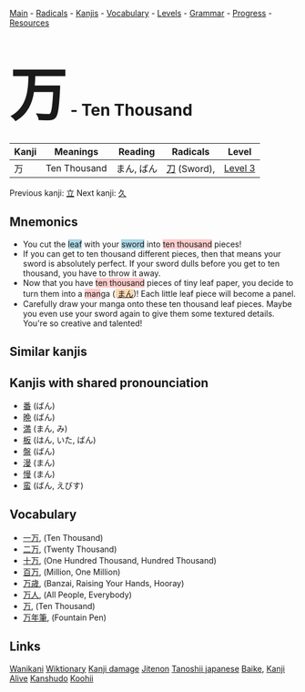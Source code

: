 <style> bigfont {font-size: 100px}</style>
[Main](../README.md) -
[Radicals](../radicals.md) -
[Kanjis](../kanjis.md) -
[Vocabulary](../vocabulary.md) -
[Levels](../levels.md) -
[Grammar](../grammar.md) - 
[Progress](../progress.md) -
[Resources](../resources.md)
# <bigfont> 万</bigfont> - Ten Thousand 

| Kanji | Meanings | Reading | Radicals | Level |
| --- | --- | --- | --- | --- |
| 万 | Ten Thousand | まん, ばん | [刀](../radicals/刀.md) (Sword),  | [Level 3](../levels/wk_level3.md) |

Previous kanji: [立](立.md) Next kanji: [久](久.md) 

## Mnemonics
 * You cut the <span style="background-color:#ADD8E6"> leaf</span> with your <span style="background-color:#ADD8E6"> sword</span> into <span style="background-color:#ffcccb"> ten thousand</span> pieces!
* If you can get to ten thousand different pieces, then that means your sword is absolutely perfect. If your sword dulls before you get to ten thousand, you have to throw it away.
* Now that you have <span style="background-color:#ffcccb"> ten thousand</span> pieces of tiny leaf paper, you decide to turn them into a <span style="background-color:#ffcccb"> man</span>ga (<span style="background-color:#fed8b1"> [まん](https://jisho.org/search/まん)</span>)! Each little leaf piece will become a panel.
* Carefully draw your manga onto these ten thousand leaf pieces. Maybe you even use your sword again to give them some textured details. You're so creative and talented!


## Similar kanjis
 


## Kanjis with shared pronounciation
 * [番](番.md) (ばん)
* [晩](晩.md) (ばん)
* [満](満.md) (まん, み)
* [板](板.md) (はん, いた, ばん)
* [盤](盤.md) (ばん)
* [漫](漫.md) (まん)
* [慢](慢.md) (まん)
* [蛮](蛮.md) (ばん, えびす)



## Vocabulary
 * [一万](../vocabulary/万.md), (Ten Thousand)
* [二万](../vocabulary/万.md), (Twenty Thousand)
* [十万](../vocabulary/万.md), (One Hundred Thousand, Hundred Thousand)
* [百万](../vocabulary/万.md), (Million, One Million)
* [万歳](../vocabulary/万.md), (Banzai, Raising Your Hands, Hooray)
* [万人](../vocabulary/万.md), (All People, Everybody)
* [万](../vocabulary/万.md), (Ten Thousand)
* [万年筆](../vocabulary/万.md), (Fountain Pen)




## Links 


[Wanikani](https://www.wanikani.com/kanji/万)
[Wiktionary](https://en.wiktionary.org/wiki/万)
[Kanji damage](http://www.kanjidamage.com/kanji/search?utf8=✓&q=万)
[Jitenon](https://jitenon.com/kanji/万)
[Tanoshii japanese](https://www.tanoshiijapanese.com/dictionary/kanji.cfm?k=万)
[Baike](https://baike.baidu.com/item/万),
[Kanji Alive](https://app.kanjialive.com/万)
[Kanshudo](https://www.kanshudo.com/searchmn?q=万)
[Koohii](https://kanji.koohii.com/study/kanji/万)

